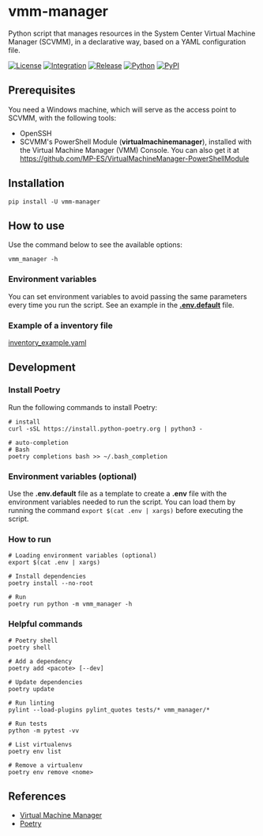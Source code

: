 # vmm-manager

Python script that manages resources in the System Center Virtual Machine Manager (SCVMM), in a declarative way, based on a YAML configuration file.

[![License](https://img.shields.io/github/license/MP-ES/vmm_manager.svg)](LICENSE)
[![Integration](https://github.com/MP-ES/vmm_manager/workflows/Integration/badge.svg)](https://github.com/MP-ES/vmm_manager/actions?query=workflow%3AIntegration)
[![Release](https://github.com/MP-ES/vmm_manager/workflows/Release/badge.svg)](https://github.com/MP-ES/vmm_manager/actions?query=workflow%3ARelease)
[![Python](https://img.shields.io/pypi/pyversions/vmm-manager.svg)](https://pypi.python.org/pypi/vmm-manager)
[![PyPI](http://img.shields.io/pypi/v/vmm-manager.svg)](https://pypi.python.org/pypi/vmm-manager)

## Prerequisites

You need a Windows machine, which will serve as the access point to SCVMM, with the following tools:

- OpenSSH
- SCVMM's PowerShell Module (**virtualmachinemanager**), installed with the Virtual Machine Manager (VMM) Console. You can also get it at <https://github.com/MP-ES/VirtualMachineManager-PowerShellModule>

## Installation

```shell
pip install -U vmm-manager
```

## How to use

Use the command below to see the available options:

```shell
vmm_manager -h
```

### Environment variables

You can set environment variables to avoid passing the same parameters every time you run the script. See an example in the [**.env.default**](.env.default) file.

### Example of a inventory file

[inventory_example.yaml](inventory_example.yaml)

## Development

### Install Poetry

Run the following commands to install Poetry:

```shell
# install
curl -sSL https://install.python-poetry.org | python3 -

# auto-completion
# Bash
poetry completions bash >> ~/.bash_completion
```

### Environment variables (optional)

Use the **.env.default** file as a template to create a **.env** file with the environment variables needed to run the script. You can load them by running the command `export $(cat .env | xargs)` before executing the script.

### How to run

```shell
# Loading environment variables (optional)
export $(cat .env | xargs)

# Install dependencies
poetry install --no-root

# Run
poetry run python -m vmm_manager -h
```

### Helpful commands

```shell
# Poetry shell
poetry shell

# Add a dependency
poetry add <pacote> [--dev]

# Update dependencies
poetry update

# Run linting
pylint --load-plugins pylint_quotes tests/* vmm_manager/*

# Run tests
python -m pytest -vv

# List virtualenvs
poetry env list

# Remove a virtualenv
poetry env remove <nome>
```

## References

- [Virtual Machine Manager](https://docs.microsoft.com/en-us/powershell/module/virtualmachinemanager/?view=systemcenter-ps-2019)
- [Poetry](https://python-poetry.org/)
